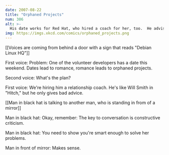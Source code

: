 ```yaml
---
date: 2007-08-22
title: "Orphaned Projects"
num: 306
alt: >-
  His date works for Red Hat, who hired a coach for her, too.  He advised her to 'rent lots of movies like Hitch.  Guys love those.'
img: https://imgs.xkcd.com/comics/orphaned_projects.png
---
```

[[Voices are coming from behind a door with a sign that reads "Debian Linux HQ"]]

First voice: Problem: One of the volunteer developers has a date this weekend. Dates lead to romance, romance leads to orphaned projects.

Second voice: What's the plan?

First voice: We're hiring him a relationship coach. He's like Will Smith in "Hitch," but he only gives bad advice.

[[Man in black hat is talking to another man, who is standing in from of a mirror]]

Man in black hat: Okay, remember: The key to conversation is constructive criticism.

Man in black hat: You need to show you're smart enough to solve her problems.

Man in front of mirror: Makes sense.

